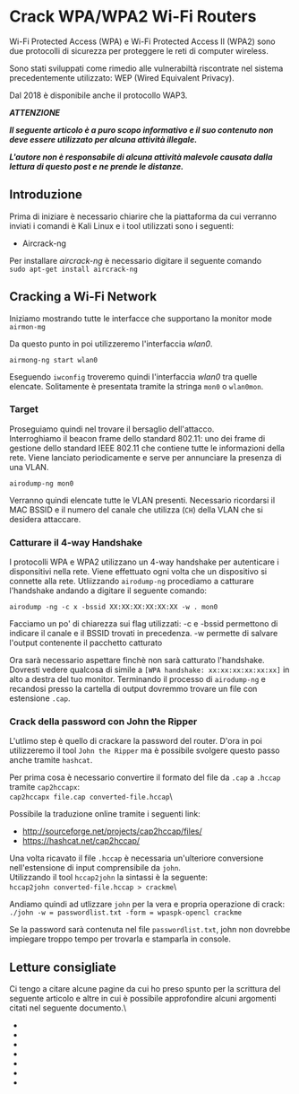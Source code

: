 # Crack WPA/WPA2 Wi-Fi Routers

Wi-Fi Protected Access (WPA) e Wi-Fi Protected Access II (WPA2) sono due protocolli di sicurezza per proteggere le reti di
computer wireless.

Sono stati sviluppati come rimedio alle vulnerabiltà riscontrate nel sistema precedentemente utilizzato: WEP (Wired 
Equivalent Privacy).

Dal 2018 è disponibile anche il protocollo WAP3.

***ATTENZIONE***

***Il seguente articolo è a puro scopo informativo e il suo contenuto non deve essere utilizzato per alcuna attività
illegale.***

***L'autore non è responsabile di alcuna attività malevole causata dalla lettura di questo post e ne prende le distanze.***

## Introduzione

Prima di iniziare è necessario chiarire che la piattaforma da cui verranno inviati i comandi è Kali Linux e i tool utilizzati
sono i seguenti:
  * Aircrack-ng

Per installare *aircrack-ng* è necessario digitare il seguente comando\
`sudo apt-get install aircrack-ng`

## Cracking a Wi-Fi Network

Iniziamo mostrando tutte le interfacce che supportano la monitor mode\
`airmon-mg`

Da questo punto in poi utilizzeremo l'interfaccia _wlan0_.

`airmong-ng start wlan0`

Eseguendo `iwconfig` troveremo quindi l'interfaccia _wlan0_ tra quelle elencate.
Solitamente è presentata tramite la stringa `mon0` o `wlan0mon`.

### Target

Proseguiamo quindi nel trovare il bersaglio dell'attacco.\
Interroghiamo il beacon frame dello standard 802.11: uno dei frame di gestione dello standard IEEE 802.11 che contiene tutte le informazioni della rete. Viene lanciato periodicamente e serve per annunciare la presenza di una VLAN.

`airodump-ng mon0`

Verranno quindi elencate tutte le VLAN presenti.
Necessario ricordarsi il MAC BSSID e il numero del canale che utilizza (`CH`) della VLAN che si desidera attaccare.

### Catturare il 4-way Handshake

I protocolli WPA e WPA2 utilizzano un 4-way handshake per autenticare i disponsitivi nella rete.
Viene effettuato ogni volta che un dispositivo si connette alla rete.
Utliizzando `airodump-ng` procediamo a catturare l'handshake andando a digitare il seguente comando:

`airodump -ng -c x -bssid XX:XX:XX:XX:XX:XX -w . mon0`

Facciamo un po' di chiarezza sui flag utilizzati:
-c e -bssid permettono di indicare il canale e il BSSID trovati in precedenza.
-w permette di salvare l'output contenente il pacchetto catturato

Ora sarà necessario aspettare finchè non sarà catturato l'handshake.
Dovresti vedere qualcosa di simile a `[WPA handshake: xx:xx:xx:xx:xx:xx]` in alto a destra del tuo monitor.
Terminando il processo di `airodump-ng` e recandosi presso la cartella di output dovremmo trovare un file con estensione `.cap`.

### Crack della password con John the Ripper

L'utlimo step è quello di crackare la password del router.
D'ora in poi utilizzeremo il tool `John the Ripper` ma è possibile svolgere questo passo anche tramite `hashcat`.

Per prima cosa è necessario convertire il formato del file da `.cap` a `.hccap` tramite `cap2hccapx`:\
`cap2hccapx file.cap converted-file.hccap`\

Possibile la traduzione online tramite i seguenti link:
 * http://sourceforge.net/projects/cap2hccap/files/
 * https://hashcat.net/cap2hccap/

Una volta ricavato il file `.hccap` è necessaria un'ulteriore conversione nell'estensione di input comprensibile da `john`.\
Utilizzando il tool `hccap2john` la sintassi è la seguente:\
`hccap2john converted-file.hccap > crackme`\

Andiamo quindi ad utlizzare `john` per la vera e propria operazione di crack:\
`./john -w = passwordlist.txt -form = wpaspk-opencl crackme`

Se la password sarà contenuta nel file `passwordlist.txt`, john non dovrebbe impiegare troppo tempo per trovarla e stamparla in console.

## Letture consigliate

Ci tengo a citare alcune pagine da cui ho preso spunto per la scrittura del seguente articolo e altre in cui è possibile approfondire alcuni argomenti citati nel seguente documento.\
 * [Crack WPA/WPA2 Wi-Fi Router with Aircrack-ng and Hashcat]: https://medium.com/@brannondorsey/crack-wpa-wpa2-wi-fi-routers-with-aircrack-ng-and-hashcat-a5a5d3ffea46
 * [Beacon frame]: https://en.wikipedia.org/wiki/Beacon_frame
 * [Standard IEEE 802.11 e 4-way handshake]: https://it.wikipedia.org/wiki/IEEE_802.11i
 * [Airodump-ng]: https://www.aircrack-ng.org/doku.php?id=airodump-ng
 * [Cracking WPA-PSK/WPA2-PSK with John the Ripper]: https://openwall.info/wiki/john/WPA-PSK
 * [Cracking WPA/WPA2 with hashcat]: https://hashcat.net/wiki/doku.php?id=cracking_wpawpa2
 * [Converting .cap in .hccap]: https://stuffjasondoes.com/2018/07/18/converting-aircrack-ng-hashes-to-hccapx-format-and-cracking-with-hashcat/


